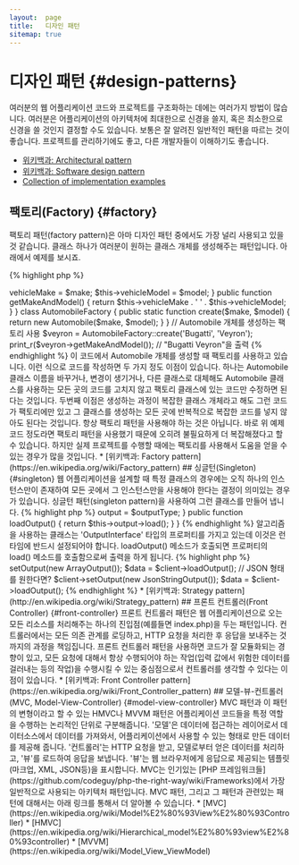 ```yaml
---
layout:  page
title:   디자인 패턴
sitemap: true
---
```


# 디자인 패턴 {#design-patterns}

여러분의 웹 어플리케이션 코드와 프로젝트를 구조화하는 데에는 여러가지 방법이 많습니다. 여러분은 어플리케이션의
아키텍처에 최대한으로 신경을 쓸지, 혹은 최소한으로 신경을 쓸 것인지 결정할 수도 있습니다. 보통은 잘 알려진 일반적인
패턴을 따르는 것이 좋습니다. 프로젝트를 관리하기에도 좋고, 다른 개발자들이 이해하기도 좋습니다.

* [위키백과: Architectural pattern](https://en.wikipedia.org/wiki/Architectural_pattern)
* [위키백과: Software design pattern](https://en.wikipedia.org/wiki/Software_design_pattern)
* [Collection of implementation examples](https://github.com/domnikl/DesignPatternsPHP)

## 팩토리(Factory) {#factory}

팩토리 패턴(factory pattern)은 아마 디자인 패턴 중에서도 가장 널리 사용되고 있을 것 같습니다. 클래스 하나가 여러분이
원하는 클래스 개체를 생성해주는 패턴입니다. 아래에서 예제를 보시죠.

{% highlight php %}
<?php
class Automobile
{
    private $vehicleMake;
    private $vehicleModel;

    public function __construct($make, $model)
    {
        $this->vehicleMake = $make;
        $this->vehicleModel = $model;
    }

    public function getMakeAndModel()
    {
        return $this->vehicleMake . ' ' . $this->vehicleModel;
    }
}

class AutomobileFactory
{
    public static function create($make, $model)
    {
        return new Automobile($make, $model);
    }
}

// Automobile 개체를 생성하는 팩토리 사용
$veyron = AutomobileFactory::create('Bugatti', 'Veyron');

print_r($veyron->getMakeAndModel()); // "Bugatti Veyron"을 출력
{% endhighlight %}

이 코드에서 Automobile 개체를 생성할 때 팩토리를 사용하고 있습니다. 이런 식으로 코드를 작성하면 두 가지 정도 이점이
있습니다. 하나는 Automobile 클래스 이름을 바꾸거나, 변경이 생기거나, 다른 클래스로 대체해도 Automobile 클래스를
사용하는 모든 곳의 코드를 고치지 않고 팩토리 클래스에 있는 코드만 수정하면 된다는 것입니다. 두번째 이점은 생성하는
과정이 복잡한 클래스 개체라고 해도 그런 코드가 팩토리에만 있고 그 클래스를 생성하는 모든 곳에 반복적으로 복잡한 코드를
넣지 않아도 된다는 것입니다.

항상 팩토리 패턴을 사용해야 하는 것은 아닙니다. 바로 위 예제 코드 정도라면 팩토리 패턴을 사용했기 때문에 오히려
불필요하게 더 복잡해졌다고 할 수 있습니다. 하지만 실제 프로젝트를 수행할 때에는 팩토리를 사용해서 도움을 얻을 수 있는
경우가 많을 것입니다.

* [위키백과: Factory pattern](https://en.wikipedia.org/wiki/Factory_pattern)

## 싱글턴(Singleton) {#singleton}

웹 어플리케이션을 설계할 때 특정 클래스의 경우에는 오직 하나의 인스턴스만이 존재하여 모든 곳에서 그 인스턴스만을
사용해야 한다는 결정이 의미있는 경우가 있습니다. 싱글턴 패턴(singleton pattern)을 사용하여 그런 클래스를 만들어 냅니다.

{% highlight php %}
<?php
class Singleton
{
    /**
     * @var Singleton 이 클래스의 *싱클턴* 인스턴스 레퍼런스
     */
    private static $instance;

    /**
     * 이 클래스의 *싱글턴* 인스턴스를 리턴한다.
     *
     * @return Singleton *싱글턴* 인스턴스.
     */
    public static function getInstance()
    {
        if (null === static::$instance) {
            static::$instance = new static();
        }

        return static::$instance;
    }

    /**
     * 이 클래스는 *싱글턴*으로 사용할 것이므로 이 클래스 외부에서
     * 생성하는 것을 금지하기 위해 생성자를 protected 로 제한한다.
     */
    protected function __construct()
    {
    }

    /**
     * *싱글턴* 인스턴스를 복제할 수 없도록 복제 메소드를 private
     * 으로 제한한다.
     *
     * @return void
     */
    private function __clone()
    {
    }

    /**
     * *싱글턴* 인스턴스를 unserialize 하지 못하게 private 으로 제한한다.
     *
     * @return void
     */
    private function __wakeup()
    {
    }
}

class SingletonChild extends Singleton
{
}

$obj = Singleton::getInstance();
var_dump($obj === Singleton::getInstance());             // bool(true)

$anotherObj = SingletonChild::getInstance();
var_dump($anotherObj === Singleton::getInstance());      // bool(false)

var_dump($anotherObj === SingletonChild::getInstance()); // bool(true)
{% endhighlight %}

이 코드에서는 [*정적(static)* 변수](http://php.net/language.variables.scope#language.variables.scope.static)와 정적
생성 메소드(`getInstance()`)를 사용한 싱글턴 구현을 보여주고 있습니다. 아래 내용을 유념하세요.

다음 내용을 유의하세요:

* 생성자 [`__construct()`](http://php.net/language.oop5.decon#object.construct)는 `new` 연산자를 사용해서 다른 곳에서
함부로 생성할 수 없도록 protected 로 제한되어 있습니다.
* 특수 매서드(Magic Method) [`__clone()`](http://php.net/language.oop5.cloning#object.clone)은
[`clone`](http://php.net/language.oop5.cloning) 연산자를 사용해서 복제할 수 없도록 private 으로 제한되어 있습니다.
* 특수 매서드(Magic Method) [`__wakeup()`](http://php.net/language.oop5.magic#object.wakeup)은 전역 함수
[`unserialize()`](http://php.net/function.unserialize)를 이용해서 unserialize 할 수 없도록 private 으로 제한되어
있습니다.
* 새 인스턴스 생성 시에는 정적 메소드인 `getInstance()` 내에서
[지연된 정적 바인딩](http://php.net/language.oop5.late-static-bindings)을 통해서 생성됩니다. `static` 키워드가
사용되고 있는데요, 지연된 정적 바인딩을 사용함으로써 `Singleton` 클래스를 상속해서 싱글턴 패턴을 사용하는 자식
클래스들을 만들 수 있게 됩니다.

웹 어플리케이션의 HTTP 요청 처리 사이클에서 특정 클래스의 인스턴스가 단 하나만 존재해야 한다는 것을 명확히 하고 싶을
때 싱글턴 패턴을 사용하면 됩니다. Configuration 클래스 같은 전역 개체나 이벤트 큐 같은 공유 리소스의 경우 통상적으로
그러한 성격을 띄는 경우가 많습니다.

싱글턴 패턴을 사용할 때 주의해야 할 것은, 패턴의 특성상 어플리케이션 전체 범위에 영향을 주는 일종의 상태 정보가
생긴다는 것입니다. 이런 특성 때문에 테스트 가능성을 떨어뜨립니다. 대부분의 경우에는 싱글턴 클래스 대신 의존성
주입(Dependency Injection)을 사용할 수 있으므로 가능하다면 싱글턴을 피하는 편이 좋을 것입니다. 의존성 주입을 사용하게
되면 공유되는 리소스를 사용하는 클래스라고 해도 구체적인 싱글턴 클래스의 구현에 의존적이지 않게 되므로 설계적으로 더
낫습니다.

* [위키백과: Singleton pattern](https://en.wikipedia.org/wiki/Singleton_pattern)

## 전략(Strategy) {#strategy}

전략 패턴으로 특정할 알고리즘을 캡슐화할 수 있습니다. 그 결과 사용하는 쪽에서는 알고리즘의 실제
구현에 대해 전혀 모르는 채로도 특정 알고리즘을 실체화하여 사용할 수 있습니다. 스트래티지 패턴에는 몆몆 변형이
존재하는데, 가장 간단한 것으로 다음 내용으로 보여드리겠습니다.

첫번째 코드는 알고리즘 집합 하나를 보여줍니다. 여러분이 배열이나 JSON을 직렬화하거나, 혹은 그냥 배열을 내보내고 싶을
때가 있을 것입니다.

{% highlight php %}
<?php

interface OutputInterface
{
    public function load();
}

class SerializedArrayOutput implements OutputInterface
{
    public function load()
    {
        return serialize($arrayOfData);
    }
}

class JsonStringOutput implements OutputInterface
{
    public function load()
    {
        return json_encode($arrayOfData);
    }
}

class ArrayOutput implements OutputInterface
{
    public function load()
    {
        return $arrayOfData;
    }
}
{% endhighlight %}

위에서처럼 알고리즘을 캡슐화 함으로써, 다른 개발자들은 알고리즘을 사용하고 있는 코드에 영향을 주지 않고도 새로운 출력
형식을 추가할 수 있게 됩니다.

각각의 '출력' 클래스들이 어떻게 OutputInterface를 구현하고 있는지 보이실 겁니다. 이러한 방식에는 두 가지 목적이
있는데, 첫 번째는 각각의 출력 클래스 구현체들이 준수해야하는 구현 규칙을 제공하는 것이고, 두 번째는 공통적으로
'OutputInterface' 인터페이스를 구현함으로써 [타입 힌팅](http://php.net/language.oop5.typehinting)을 통해 알고리즘을
사용하는 코드 쪽도 정확한 타입을 사용하도록 보장하는 것입니다.

아래 코드는 알고리즘을 사용하는 코드 쪽에서는 어떻게 구현해야 런타임에 동적으로 적당한 알고리즘을 설정하여 사용하게 할
수 있는지 예시를 보여줍니다.

{% highlight php %}
<?php
class SomeClient
{
    private $output;

    public function setOutput(OutputInterface $outputType)
    {
        $this->output = $outputType;
    }

    public function loadOutput()
    {
        return $this->output->load();
    }
}
{% endhighlight %}

알고리즘을 사용하는 클래스는 'OutputInterface' 타입의 프로퍼티를 가지고 있는데 이것은 런타임에 반드시 설정되어야
합니다. loadOutput() 메소드가 호출되면 프로퍼티의 load() 메소드를 호출함으로써 출력을 하게 됩니다.

{% highlight php %}
<?php
$client = new SomeClient();

// 배열 형태의 출력을 원한다면?
$client->setOutput(new ArrayOutput());
$data = $client->loadOutput();

// JSON 형태를 원한다면?
$client->setOutput(new JsonStringOutput());
$data = $client->loadOutput();

{% endhighlight %}

* [위키백과: Strategy pattern](http://en.wikipedia.org/wiki/Strategy_pattern)

## 프론트 컨트롤러(Front Controller) {#front-controller}

프론트 컨트롤러 패턴은 웹 어플리케이션으로 오는 모든 리소스를 처리해주는 하나의 진입점(예를들면 index.php)을 두는
패턴입니다. 컨트롤러에서는 모든 의존 관계를 로딩하고, HTTP 요청을 처리한 후 응답을 보내주는 것 까지의 과정을
책임집니다. 프론트 컨트롤러 패턴을 사용하면 코드가 잘 모듈화되는 경향이 있고, 모든 요청에 대해서 항상 수행되어야 하는
작업(입력 값에서 위험한 데이터를 걸러내는 등의 작업)을 수행시킬 수 있는 중심점으로서 컨트롤러를 생각할 수 있다는
이점이 있습니다.

* [위키백과: Front Controller pattern](https://en.wikipedia.org/wiki/Front_Controller_pattern)

## 모델-뷰-컨트롤러 (MVC, Model-View-Controller) {#model-view-controller}

MVC 패턴과 이 패턴의 변형이라고 할 수 있는 HMVC나 MVVM 패턴은 어플리케이션 코드들을 특정 역할을 수행하는 논리적인
단위로 구분해줍니다. '모델'은 데이터에 접근하는 레이어로서 데이터소스에서 데이터를 가져와서, 어플리케이션에서 사용할
수 있는 형태로 만든 데이터를 제공해 줍니다. '컨트롤러'는 HTTP 요청을 받고, 모델로부터 얻은 데이터를 처리하고, '뷰'를
로드하여 응답을 보냅니다. '뷰'는 웹 브라우저에게 응답으로 제공되는 템플릿(마크업, XML, JSON등)을 표시합니다.

MVC는 인기있는 [PHP 프레임워크들](https://github.com/codeguy/php-the-right-way/wiki/Frameworks)에서 가장 일반적으로 사용되는 아키텍처 패턴입니다.

MVC 패턴, 그리고 그 패턴과 관련있는 패턴에 대해서는 아래 링크를 통해서 더 알아볼 수 있습니다.

* [MVC](https://en.wikipedia.org/wiki/Model%E2%80%93View%E2%80%93Controller)
* [HMVC](https://en.wikipedia.org/wiki/Hierarchical_model%E2%80%93view%E2%80%93controller)
* [MVVM](https://en.wikipedia.org/wiki/Model_View_ViewModel)
